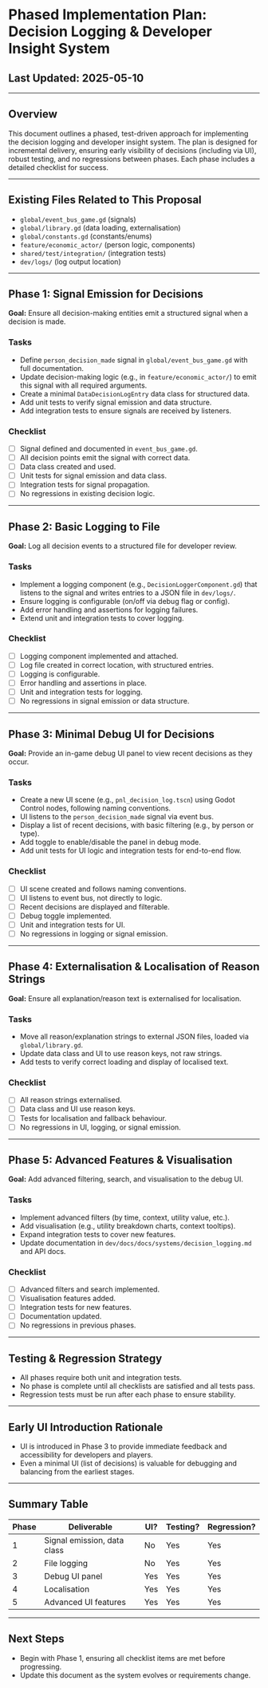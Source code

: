 # Phased Implementation Plan: Decision Logging & Developer Insight System

## Last Updated: 2025-05-10

---

## Overview
This document outlines a phased, test-driven approach for implementing the decision logging and developer insight system. The plan is designed for incremental delivery, ensuring early visibility of decisions (including via UI), robust testing, and no regressions between phases. Each phase includes a detailed checklist for success.

---

## Existing Files Related to This Proposal
- `global/event_bus_game.gd` (signals)
- `global/library.gd` (data loading, externalisation)
- `global/constants.gd` (constants/enums)
- `feature/economic_actor/` (person logic, components)
- `shared/test/integration/` (integration tests)
- `dev/logs/` (log output location)

---

## Phase 1: Signal Emission for Decisions
**Goal:** Ensure all decision-making entities emit a structured signal when a decision is made.

### Tasks
- Define `person_decision_made` signal in `global/event_bus_game.gd` with full documentation.
- Update decision-making logic (e.g., in `feature/economic_actor/`) to emit this signal with all required arguments.
- Create a minimal `DataDecisionLogEntry` data class for structured data.
- Add unit tests to verify signal emission and data structure.
- Add integration tests to ensure signals are received by listeners.

### Checklist
- [ ] Signal defined and documented in `event_bus_game.gd`.
- [ ] All decision points emit the signal with correct data.
- [ ] Data class created and used.
- [ ] Unit tests for signal emission and data class.
- [ ] Integration tests for signal propagation.
- [ ] No regressions in existing decision logic.

---

## Phase 2: Basic Logging to File
**Goal:** Log all decision events to a structured file for developer review.

### Tasks
- Implement a logging component (e.g., `DecisionLoggerComponent.gd`) that listens to the signal and writes entries to a JSON file in `dev/logs/`.
- Ensure logging is configurable (on/off via debug flag or config).
- Add error handling and assertions for logging failures.
- Extend unit and integration tests to cover logging.

### Checklist
- [ ] Logging component implemented and attached.
- [ ] Log file created in correct location, with structured entries.
- [ ] Logging is configurable.
- [ ] Error handling and assertions in place.
- [ ] Unit and integration tests for logging.
- [ ] No regressions in signal emission or data structure.

---

## Phase 3: Minimal Debug UI for Decisions
**Goal:** Provide an in-game debug UI panel to view recent decisions as they occur.

### Tasks
- Create a new UI scene (e.g., `pnl_decision_log.tscn`) using Godot Control nodes, following naming conventions.
- UI listens to the `person_decision_made` signal via event bus.
- Display a list of recent decisions, with basic filtering (e.g., by person or type).
- Add toggle to enable/disable the panel in debug mode.
- Add unit tests for UI logic and integration tests for end-to-end flow.

### Checklist
- [ ] UI scene created and follows naming conventions.
- [ ] UI listens to event bus, not directly to logic.
- [ ] Recent decisions are displayed and filterable.
- [ ] Debug toggle implemented.
- [ ] Unit and integration tests for UI.
- [ ] No regressions in logging or signal emission.

---

## Phase 4: Externalisation & Localisation of Reason Strings
**Goal:** Ensure all explanation/reason text is externalised for localisation.

### Tasks
- Move all reason/explanation strings to external JSON files, loaded via `global/library.gd`.
- Update data class and UI to use reason keys, not raw strings.
- Add tests to verify correct loading and display of localised text.

### Checklist
- [ ] All reason strings externalised.
- [ ] Data class and UI use reason keys.
- [ ] Tests for localisation and fallback behaviour.
- [ ] No regressions in UI, logging, or signal emission.

---

## Phase 5: Advanced Features & Visualisation
**Goal:** Add advanced filtering, search, and visualisation to the debug UI.

### Tasks
- Implement advanced filters (by time, context, utility value, etc.).
- Add visualisation (e.g., utility breakdown charts, context tooltips).
- Expand integration tests to cover new features.
- Update documentation in `dev/docs/docs/systems/decision_logging.md` and API docs.

### Checklist
- [ ] Advanced filters and search implemented.
- [ ] Visualisation features added.
- [ ] Integration tests for new features.
- [ ] Documentation updated.
- [ ] No regressions in previous phases.

---

## Testing & Regression Strategy
- All phases require both unit and integration tests.
- No phase is complete until all checklists are satisfied and all tests pass.
- Regression tests must be run after each phase to ensure stability.

---

## Early UI Introduction Rationale
- UI is introduced in Phase 3 to provide immediate feedback and accessibility for developers and players.
- Even a minimal UI (list of decisions) is valuable for debugging and balancing from the earliest stages.

---

## Summary Table
| Phase | Deliverable | UI? | Testing? | Regression? |
|-------|-------------|-----|----------|-------------|
| 1     | Signal emission, data class | No  | Yes      | Yes         |
| 2     | File logging                | No  | Yes      | Yes         |
| 3     | Debug UI panel              | Yes | Yes      | Yes         |
| 4     | Localisation                | Yes | Yes      | Yes         |
| 5     | Advanced UI features        | Yes | Yes      | Yes         |

---

## Next Steps
- Begin with Phase 1, ensuring all checklist items are met before progressing.
- Update this document as the system evolves or requirements change. 